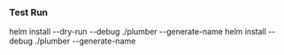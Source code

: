 
### Test Run

helm install --dry-run --debug ./plumber --generate-name
helm install --debug ./plumber --generate-name
